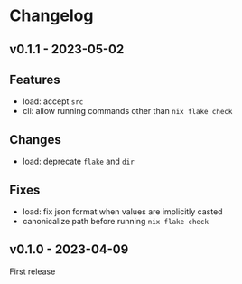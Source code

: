 # Changelog

## v0.1.1 - 2023-05-02

## Features

- load: accept `src`
- cli: allow running commands other than `nix flake check`

## Changes

- load: deprecate `flake` and `dir`

## Fixes

- load: fix json format when values are implicitly casted
- canonicalize path before running `nix flake check`

## v0.1.0 - 2023-04-09

First release
